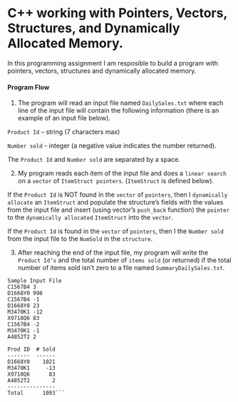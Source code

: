 # C++ working with Pointers, Vectors, Structures, and Dynamically Allocated Memory.
In this programming assignment I am resposible to build a program with pointers, vectors, structures and dynamically allocated memory. 
#### Program Flow
1. The program will read an input file named `DailySales.txt` where each line of the input file will contain the following information (there is an example of an input file below).

`Product Id` – string (7 characters max)

`Number sold` - integer (a negative value indicates the number returned).

The `Product Id` and `Number sold` are separated by a space.

2. My program reads each item of the input file and does a `linear search` on a `vector` of `ItemStruct pointers`. (`ItemStruct` is defined below).
	
If the `Product Id` is NOT found in the `vector` of `pointers`, then I `dynamically allocate` an `ItemStruct` and populate the structure’s fields with the values from the input file and insert (using vector’s `push_back` function) the `pointer` to the `dynamically allocated` `ItemStruct` into the `vector`.

If the `Product Id` is found in the `vector` of `pointers`, then I the `Number sold` from the input file to the `NumSold` in the `structure`. 

3. After reaching the end of the input file, my program will write the `Product Id’s` and the total number of `items sold` (or returned) if the total number of items sold isn’t zero to a file named `SummaryDailySales.txt`.

```
Sample Input File		
C1567B4 3
D1668Y0 998
C1567B4 -1
D1668Y0 23
M3470K1 -12
X9718Q6 83
C1567B4 -2
M3470K1 -1
A4852T2 2
``` 

```Sample Output File
Prod ID  # Sold
-------  ------
D1668Y0    1021
M3470K1     -13
X9718Q6      83
A4852T2       2
---------------
Total      1093```
